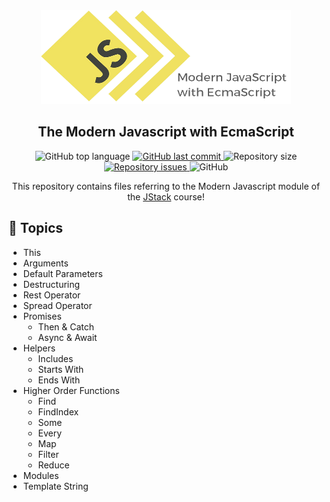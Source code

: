 <div align="center">
    <img src="modern_javascript.png" width="400" height="150">
</div>

<h2 align="center">The Modern Javascript with EcmaScript</h1>

<p align="center">
    <img alt="GitHub top language" src="https://img.shields.io/github/languages/top/victorguirra/modern_javascript">

<a href="https://github.com/victorguirra/mycontacts/commits/master">
    <img alt="GitHub last commit" src="https://img.shields.io/github/last-commit/victorguirra/modern_javascript">
</a>

<img alt="Repository size" src="https://img.shields.io/github/repo-size/victorguirra/modern_javascript">

<a href="https://github.com/victorguirra/modern_javascript/issues">
    <img alt="Repository issues" src="https://img.shields.io/github/issues/victorguirra/modern_javascript">
</a>

<img alt="GitHub" src="https://img.shields.io/github/license/victorguirra/modern_javascript">
</p>

<p align="center">This repository contains files referring to the Modern Javascript module of the <a href="https://jstack.com.br/">JStack</a> course!</p>

## 🚀 Topics

- This
- Arguments
- Default Parameters
- Destructuring
- Rest Operator
- Spread Operator
- Promises
    - Then & Catch
    - Async & Await
- Helpers
    - Includes
    - Starts With
    - Ends With
- Higher Order Functions
    - Find
    - FindIndex
    - Some
    - Every
    - Map
    - Filter
    - Reduce
- Modules
- Template String